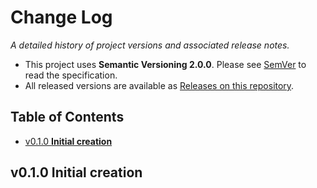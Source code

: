 # Change Log  <!-- omit in toc -->

_A detailed history of project versions and associated release notes._

- This project uses **Semantic Versioning 2.0.0**. Please see [SemVer](https://semver.org/) to read the specification.
- All released versions are available as [Releases on this repository](https://github.com/tforster/c4builder/releases).

## Table of Contents <!-- omit in toc -->

- [v0.1.0 **Initial creation**](#v010-initial-creation)  

## v0.1.0 **Initial creation**
